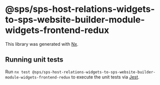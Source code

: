 # @sps/sps-host-relations-widgets-to-sps-website-builder-module-widgets-frontend-redux

This library was generated with [Nx](https://nx.dev).

## Running unit tests

Run `nx test @sps/sps-host-relations-widgets-to-sps-website-builder-module-widgets-frontend-redux` to execute the unit tests via [Jest](https://jestjs.io).
